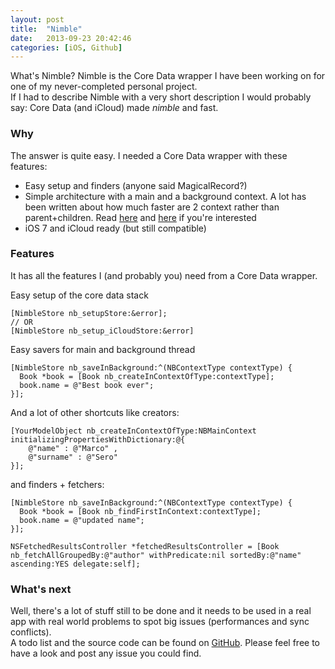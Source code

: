 ```yaml
---
layout: post
title:  "Nimble"
date:   2013-09-23 20:42:46
categories: [iOS, Github]
---
```


What's Nimble? Nimble is the Core Data wrapper I have been working on for one of my never-completed personal project.  
If I had to describe Nimble with a very short description I would probably say: Core Data (and iCloud) made *nimble* and fast.

### Why

The answer is quite easy. I needed a Core Data wrapper with these features:

- Easy setup and finders (anyone said MagicalRecord?)
- Simple architecture with a main and a background context. A lot has been written about how much faster are 2 context rather than parent+children. Read [here](http://floriankugler.com/blog/2013/4/29/concurrent-core-data-stack-performance-shootout) and [here](http://floriankugler.com/blog/2013/5/11/backstage-with-nested-managed-object-contexts) if you're interested
- iOS 7 and iCloud ready (but still compatible)

### Features

It has all the features I (and probably you) need from a Core Data wrapper.

Easy setup of the core data stack

    [NimbleStore nb_setupStore:&error];
    // OR
    [NimbleStore nb_setup_iCloudStore:&error]

Easy savers for main and background thread

    [NimbleStore nb_saveInBackground:^(NBContextType contextType) {
      Book *book = [Book nb_createInContextOfType:contextType];
      book.name = @"Best book ever";
    }];

And a lot of other shortcuts like creators:

    [YourModelObject nb_createInContextOfType:NBMainContext initializingPropertiesWithDictionary:@{
        @"name" : @"Marco" ,
        @"surname" : @"Sero"
    }];

and finders + fetchers:

    [NimbleStore nb_saveInBackground:^(NBContextType contextType) {
      Book *book = [Book nb_findFirstInContext:contextType];
      book.name = @"updated name";
    }];

    NSFetchedResultsController *fetchedResultsController = [Book nb_fetchAllGroupedBy:@"author" withPredicate:nil sortedBy:@"name" ascending:YES delegate:self];

### What's next

Well, there's a lot of stuff still to be done and it needs to be used in a real app with real world problems to spot big issues (performances and sync conflicts).  
A todo list and the source code can be found on [GitHub](https://github.com/MarcoSero/Nimble). Please feel free to have a look and post any issue you could find.